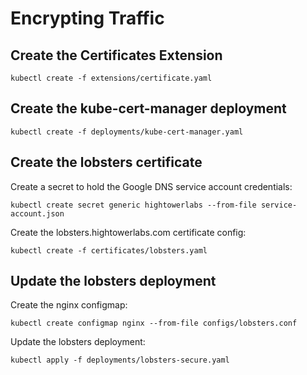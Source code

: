 # Encrypting Traffic


## Create the Certificates Extension

```
kubectl create -f extensions/certificate.yaml
```

## Create the kube-cert-manager deployment

```
kubectl create -f deployments/kube-cert-manager.yaml
```

## Create the lobsters certificate

Create a secret to hold the Google DNS service account credentials:

```
kubectl create secret generic hightowerlabs --from-file service-account.json
```

Create the lobsters.hightowerlabs.com certificate config:

```
kubectl create -f certificates/lobsters.yaml
```

## Update the lobsters deployment 

Create the nginx configmap:

```
kubectl create configmap nginx --from-file configs/lobsters.conf
```

Update the lobsters deployment:

```
kubectl apply -f deployments/lobsters-secure.yaml
```
